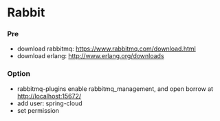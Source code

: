 # Rabbit

### Pre
- download rabbitmq: <https://www.rabbitmq.com/download.html>
- download erlang: <http://www.erlang.org/downloads>

### Option
- rabbitmq-plugins enable rabbitmq_management, and open borrow at <http://localhost:15672/>
- add user: spring-cloud
- set permission
